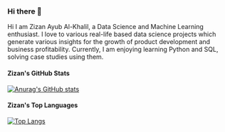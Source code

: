 ### Hi there 👋

Hi I am Zizan Ayub Al-Khalil, a Data Science and Machine Learning enthusiast. I love to various real-life based data science projects which generate various insights for the growth of product development and business profitability. Currently, I am enjoying learning Python and SQL, solving case studies using them. 

#### Zizan's GitHub Stats
[![Anurag's GitHub stats](https://github-readme-stats.vercel.app/api?username=zizanayub)](https://github.com/anuraghazra/github-readme-stats)


#### Zizan's Top Languages
[![Top Langs](https://github-readme-stats.vercel.app/api/top-langs/?username=zizanayub&layout=compact)](https://github.com/anuraghazra/github-readme-stats)


